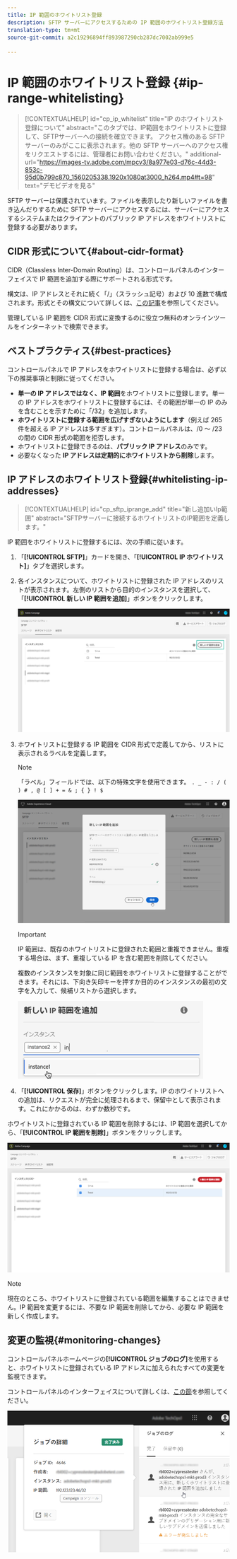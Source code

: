 ```yaml
---
title: IP 範囲のホワイトリスト登録
description: SFTP サーバーにアクセスするための IP 範囲のホワイトリスト登録方法
translation-type: tm+mt
source-git-commit: a2c19296894ff893987290cb287dc7002ab999e5

---
```



# IP 範囲のホワイトリスト登録 {#ip-range-whitelisting}

>[!CONTEXTUALHELP]
>id="cp_ip_whitelist"
>title="IP のホワイトリスト登録について"
>abstract="このタブでは、IP範囲をホワイトリストに登録して、SFTPサーバーへの接続を確立できます。 アクセス権のある SFTP サーバーのみがここに表示されます。他の SFTP サーバーへのアクセス権をリクエストするには、管理者にお問い合わせください。"
>additional-url="https://images-tv.adobe.com/mpcv3/8a977e03-d76c-44d3-853c-95d0b799c870_1560205338.1920x1080at3000_h264.mp4#t=98" text="デモビデオを見る"

SFTP サーバーは保護されています。ファイルを表示したり新しいファイルを書き込んだりするために SFTP サーバーにアクセスするには、サーバーにアクセスするシステムまたはクライアントのパブリック IP アドレスをホワイトリストに登録する必要があります。

## CIDR 形式について{#about-cidr-format}

CIDR（Classless Inter-Domain Routing）は、コントロールパネルのインターフェイスで IP 範囲を追加する際にサポートされる形式です。

構文は、IP アドレスとそれに続く「/」（スラッシュ記号）および 10 進数で構成されます。形式とその構文について詳しくは、[この記事](https://whatismyipaddress.com/cidr)を参照してください。

管理している IP 範囲を CIDR 形式に変換するのに役立つ無料のオンラインツールをインターネットで検索できます。

## ベストプラクティス{#best-practices}

コントロールパネルで IP アドレスをホワイトリストに登録する場合は、必ず以下の推奨事項と制限に従ってください。

* **単一の IP アドレスではなく、IP 範囲**&#x200B;をホワイトリストに登録します。単一の IP アドレスをホワイトリストに登録するには、その範囲が単一の IP のみを含むことを示すために「/32」を追加します。
* **ホワイトリストに登録する範囲を広げすぎないようにします**（例えば 265 件を超える IP アドレスは多すぎます）。コントロールパネルは、/0 ～ /23 の間の CIDR 形式の範囲を拒否します。
* ホワイトリストに登録できるのは、**パブリック IP アドレス**&#x200B;のみです。
* 必要なくなった **IP アドレスは定期的にホワイトリストから削除**&#x200B;します。

## IP アドレスのホワイトリスト登録{#whitelisting-ip-addresses}

>[!CONTEXTUALHELP]
>id="cp_sftp_iprange_add"
>title="新し追加いIp範囲"
>abstract="SFTPサーバーに接続するホワイトリストのIP範囲を定義します。"

IP 範囲をホワイトリストに登録するには、次の手順に従います。

1. 「**[!UICONTROL SFTP]**」カードを開き、「**[!UICONTROL IP ホワイトリスト]**」タブを選択します。
1. 各インスタンスについて、ホワイトリストに登録された IP アドレスのリストが表示されます。左側のリストから目的のインスタンスを選択して、「**[!UICONTROL 新しい IP 範囲を追加]**」ボタンをクリックします。

   ![](assets/control_panel_add_range.png)

1. ホワイトリストに登録する IP 範囲を CIDR 形式で定義してから、リストに表示されるラベルを定義します。

   >[!NOTE]
   >
   >「ラベル」フィールドでは、以下の特殊文字を使用できます。
   > `. _ - : / ( ) # , @ [ ] + = & ; { } ! $`

   ![](assets/control_panel_add_range2.png)

   >[!IMPORTANT]
   >
   >IP 範囲は、既存のホワイトリストに登録された範囲と重複できません。重複する場合は、まず、重複している IP を含む範囲を削除してください。
   >
   >複数のインスタンスを対象に同じ範囲をホワイトリストに登録することができます。それには、下向き矢印キーを押すか目的のインスタンスの最初の文字を入力して、候補リストから選択します。

   ![](assets/control_panel_add_range3.png)

1. 「**[!UICONTROL 保存]**」ボタンをクリックします。IP のホワイトリストへの追加は、リクエストが完全に処理されるまで、保留中として表示されます。これにかかるのは、わずか数秒です。

ホワイトリストに登録されている IP 範囲を削除するには、IP 範囲を選択してから、「**[!UICONTROL IP 範囲を削除]**」ボタンをクリックします。

![](assets/control_panel_delete_range2.png)

>[!NOTE]
>
>現在のところ、ホワイトリストに登録されている範囲を編集することはできません。IP 範囲を変更するには、不要な IP 範囲を削除してから、必要な IP 範囲を新しく作成します。

## 変更の監視{#monitoring-changes}

コントロールパネルホームページの&#x200B;**[!UICONTROL ジョブのログ]**&#x200B;を使用すると、ホワイトリストに登録されている IP アドレスに加えられたすべての変更を監視できます。

コントロールパネルのインターフェイスについて詳しくは、[この節](../../discover/using/discovering-the-interface.md)を参照してください。

![](assets/control_panel_ip_log.png)
